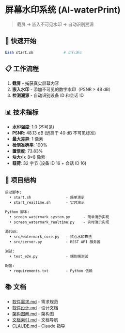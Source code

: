 # 屏幕水印系统 (AI-waterPrint)

> 截屏 → 嵌入不可见水印 → 自动识别溯源

## 🚀 快速开始

```bash
bash start.sh              # 运行演示
```

## 📋 工作流程

1. **截屏** - 捕获真实屏幕内容
2. **嵌入水印** - 添加不可见的数字水印（PSNR > 48 dB）
3. **检测溯源** - 自动识别设备 ID 和会话 ID

## 📊 技术指标

- **水印强度**: 1.0 (不可见)
- **PSNR**: 48.13 dB (远高于 40 dB 不可见标准)
- **最大差异**: 1 像素
- **检测准确率**: 100%
- **置信度**: 73.83%
- **块大小**: 8×8 像素
- **载荷**: 32 字节 (设备 ID 16 + 会话 ID 16)

## 📁 项目结构

```
启动脚本:
  • start.sh                - 简单演示
  • start_realtime.sh       - 实时演示

Python 脚本:
  • screen_watermark_system.py      - 简单演示实现
  • screen_watermark_realtime.py    - 实时演示实现

源代码:
  • src/watermark_core.py   - 核心水印算法
  • src/server.py           - REST API 服务器

测试:
  • test_e2e.py             - 端到端测试

配置:
  • requirements.txt        - Python 依赖
```

## 📚 文档

- [软件需求.md](软件需求.md) - 需求规范
- [软件设计.md](软件设计.md) - 设计文档
- [架构图解.md](架构图解.md) - 架构图
- [文档索引.md](文档索引.md) - 文档导航
- [CLAUDE.md](CLAUDE.md) - Claude 指导

